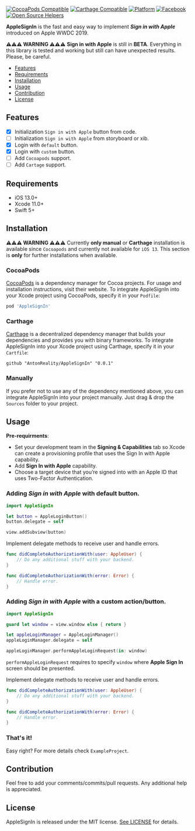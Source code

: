 [![CocoaPods Compatible](https://img.shields.io/cocoapods/v/AppleSignIn.svg)](https://cocoapods.org/pods/AppleSignIn)
[![Carthage Compatible](https://img.shields.io/badge/Carthage-compatible-4BC51D.svg?style=flat)](https://github.com/Carthage/Carthage)
[![Platform](https://img.shields.io/cocoapods/p/AppleSignIn.svg?style=flat)](https://github.com/AntonReality/AppleSignIn)
[![Facebook](https://img.shields.io/badge/facebook-@antonvofficial-blue.svg?style=flat)](https://facebook.com/antonvofficial)
[![Open Source Helpers](https://www.codetriage.com/antonreality/applesignin/badges/users.svg)](https://www.codetriage.com/antonreality/applesignin)

**AppleSignIn** is the fast and easy way to implement ***Sign in with Apple*** introduced on Apple WWDC 2019.

**⚠️⚠️⚠️ WARNING ⚠️⚠️⚠️** **Sign in with Apple** is still in **BETA**. Everything in this library is tested and working but still can have unexpected results. Please, be careful.

- [Features](#features)
- [Requirements](#requirements)
- [Installation](#installation)
- [Usage](#usage)
- [Contribution](#contribution)
- [License](#license)

## Features

- [x] Initialization `Sign in with Apple` button from code.
- [ ] Initialization `Sign in with Apple` from storyboard or xib.
- [x] Login with `default` button.
- [x] Login with `custom` button.
- [ ] Add `Cocoapods` support.
- [ ] Add `Cartage` support.

## Requirements

- iOS 13.0+
- Xcode 11.0+
- Swift 5+

## Installation

**⚠️⚠️⚠️ WARNING ⚠️⚠️⚠️** Currently **only manual** or **Carthage** installation is available since `Cocoapods` and currently not available for `iOS 13`. This section is **only** for further installations when available.

### CocoaPods

[CocoaPods](https://cocoapods.org) is a dependency manager for Cocoa projects. For usage and installation instructions, visit their website. To integrate AppleSignIn into your Xcode project using CocoaPods, specify it in your `Podfile`:

```ruby
pod 'AppleSignIn'
```

### Carthage

[Carthage](https://github.com/Carthage/Carthage) is a decentralized dependency manager that builds your dependencies and provides you with binary frameworks. To integrate AppleSignIn into your Xcode project using Carthage, specify it in your `Cartfile`:

```ogdl
github "AntonReality/AppleSignIn" "0.0.1"
```

### Manually

If you prefer not to use any of the dependency mentioned above, you can integrate AppleSignIn into your project manually. Just drag & drop the `Sources` folder to your project.

## Usage

**Pre-requirments**:
- Set your development team in the **Signing & Capabilities** tab so Xcode can create a provisioning profile that uses the Sign In with Apple capability.
- Add **Sign In with Apple** capability.
- Choose a target device that you’re signed into with an Apple ID that uses Two-Factor Authentication.

### Adding ***Sign in with Apple*** with default button.

```swift
import AppleSignIn

let button = AppleLoginButton()
button.delegate = self

view.addSubview(button)
```

Implement delegate methods to receive user and handle errors.
```swift
func didCompleteAuthorizationWith(user: AppleUser) {
    // Do any additional stuff with your backend.
}

func didCompleteAuthorizationWith(error: Error) {
    // Handle error.
}
```

### Adding ***Sign in with Apple*** with a custom action/button.

```swift
import AppleSignIn

guard let window = view.window else { return }

let appleLoginManager = AppleLoginManager()
appleLoginManager.delegate = self

appleLoginManager.performAppleLoginRequest(in: window)
```

`performAppleLoginRequest` requires to specify `window` where **Apple Sign In** screen should be presented.

Implement delegate methods to receive user and handle errors.
```swift
func didCompleteAuthorizationWith(user: AppleUser) {
    // Do any additional stuff with your backend.
}

func didCompleteAuthorizationWith(error: Error) {
    // Handle error.
}
```

### That's it!

Easy right? For more details check `ExampleProject`.

## Contribution

Feel free to add your comments/commits/pull requests. Any additional help is appreciated.

## License

AppleSignIn is released under the MIT license. [See LICENSE](https://github.com/AntonReality/AppleSignIn/blob/master/LICENSE) for details.
